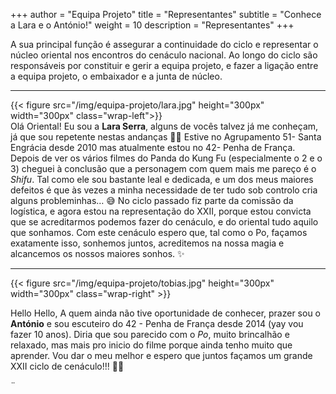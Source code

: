 +++
author = "Equipa Projeto"
title = "Representantes"
subtitle = "Conhece a Lara e o António!"
weight = 10
description = "Representantes"
+++

A sua principal função é assegurar a continuidade do ciclo e representar o núcleo oriental nos encontros do cenáculo nacional.
Ao longo do ciclo são responsáveis por constituir e gerir a equipa projeto, e fazer a ligação entre a equipa projeto, o embaixador e a junta de núcleo.

---
<!--more-->

{{< figure src="/img/equipa-projeto/lara.jpg" height="300px" width="300px" class="wrap-left">}}
​  
​
Olá Oriental!
Eu sou a **Lara Serra**, alguns de vocês talvez já me conheçam, já que sou repetente nestas andanças 👵🏻
Estive no Agrupamento 51- Santa Engrácia ⁠desde 2010 mas atualmente estou no 42- Penha de França.
Depois de ver os vários filmes do Panda do Kung Fu (especialmente o 2 e o 3) cheguei à conclusão que a personagem com quem mais me pareço é o _Shifu_. Tal como ele sou bastante leal e dedicada, e um dos meus maiores defeitos é que às vezes a minha necessidade de ter tudo sob controlo cria alguns probleminhas… 😅
No ciclo passado fiz parte da comissão da logística, e agora estou na representação do XXII, porque estou convicta que se acreditarmos podemos fazer do cenáculo, e do oriental tudo aquilo que sonhamos. 
Com este cenáculo espero que, tal como o Po, façamos exatamente isso, sonhemos juntos, acreditemos na nossa magia e alcancemos os nossos maiores sonhos. ✨


---

{{< figure src="/img/equipa-projeto/tobias.jpg" height="300px" width="300px" class="wrap-right" >}}
​

Hello Hello, 
A quem ainda não tive oportunidade de conhecer, prazer sou o **António** e sou escuteiro do 42 - Penha de França desde 2014 (yay vou fazer 10 anos). 
Diria que sou parecido com o _Po_, muito brincalhão e relaxado, mas mais pro inicio do filme porque ainda tenho muito que aprender.
Vou dar o meu melhor e espero que juntos façamos um grande XXII ciclo de cenáculo!!! 🐼✨
​  


¨
